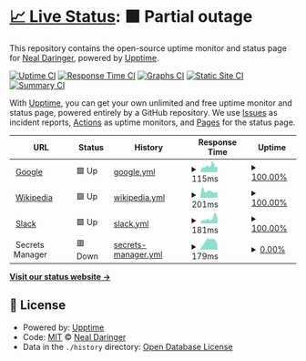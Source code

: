 # [📈 Live Status](https://gh.daringer.org): <!--live status--> **🟧 Partial outage**

This repository contains the open-source uptime monitor and status page for [Neal Daringer](https://gh.daringer.org), powered by [Upptime](https://github.com/upptime/upptime).

[![Uptime CI](https://github.com/koj-co/upptime/workflows/Uptime%20CI/badge.svg)](https://github.com/koj-co/upptime/actions?query=workflow%3A%22Uptime+CI%22)
[![Response Time CI](https://github.com/koj-co/upptime/workflows/Response%20Time%20CI/badge.svg)](https://github.com/koj-co/upptime/actions?query=workflow%3A%22Response+Time+CI%22)
[![Graphs CI](https://github.com/koj-co/upptime/workflows/Graphs%20CI/badge.svg)](https://github.com/koj-co/upptime/actions?query=workflow%3A%22Graphs+CI%22)
[![Static Site CI](https://github.com/koj-co/upptime/workflows/Static%20Site%20CI/badge.svg)](https://github.com/koj-co/upptime/actions?query=workflow%3A%22Static+Site+CI%22)
[![Summary CI](https://github.com/koj-co/upptime/workflows/Summary%20CI/badge.svg)](https://github.com/koj-co/upptime/actions?query=workflow%3A%22Summary+CI%22)

With [Upptime](https://upptime.js.org), you can get your own unlimited and free uptime monitor and status page, powered entirely by a GitHub repository. We use [Issues](https://github.com/ndaringer/upptime/issues) as incident reports, [Actions](https://github.com/ndaringer/upptime/actions) as uptime monitors, and [Pages](https://gh.daringer.org) for the status page.

<!--start: status pages-->
<!-- This summary is generated by Upptime (https://github.com/upptime/upptime) -->
<!-- Do not edit this manually, your changes will be overwritten -->
<!-- prettier-ignore -->
| URL | Status | History | Response Time | Uptime |
| --- | ------ | ------- | ------------- | ------ |
| <img alt="" src="https://icons.duckduckgo.com/ip3/www.google.com.ico" height="13"> [Google](https://www.google.com) | 🟩 Up | [google.yml](https://github.com/ndaringer/upptime/commits/HEAD/history/google.yml) | <details><summary><img alt="Response time graph" src="./graphs/google/response-time-week.png" height="20"> 115ms</summary><br><a href="https://gh.daringer.org/history/google"><img alt="Response time 107" src="https://img.shields.io/endpoint?url=https%3A%2F%2Fraw.githubusercontent.com%2Fndaringer%2Fupptime%2FHEAD%2Fapi%2Fgoogle%2Fresponse-time.json"></a><br><a href="https://gh.daringer.org/history/google"><img alt="24-hour response time 158" src="https://img.shields.io/endpoint?url=https%3A%2F%2Fraw.githubusercontent.com%2Fndaringer%2Fupptime%2FHEAD%2Fapi%2Fgoogle%2Fresponse-time-day.json"></a><br><a href="https://gh.daringer.org/history/google"><img alt="7-day response time 115" src="https://img.shields.io/endpoint?url=https%3A%2F%2Fraw.githubusercontent.com%2Fndaringer%2Fupptime%2FHEAD%2Fapi%2Fgoogle%2Fresponse-time-week.json"></a><br><a href="https://gh.daringer.org/history/google"><img alt="30-day response time 101" src="https://img.shields.io/endpoint?url=https%3A%2F%2Fraw.githubusercontent.com%2Fndaringer%2Fupptime%2FHEAD%2Fapi%2Fgoogle%2Fresponse-time-month.json"></a><br><a href="https://gh.daringer.org/history/google"><img alt="1-year response time 106" src="https://img.shields.io/endpoint?url=https%3A%2F%2Fraw.githubusercontent.com%2Fndaringer%2Fupptime%2FHEAD%2Fapi%2Fgoogle%2Fresponse-time-year.json"></a></details> | <details><summary><a href="https://gh.daringer.org/history/google">100.00%</a></summary><a href="https://gh.daringer.org/history/google"><img alt="All-time uptime 100.00%" src="https://img.shields.io/endpoint?url=https%3A%2F%2Fraw.githubusercontent.com%2Fndaringer%2Fupptime%2FHEAD%2Fapi%2Fgoogle%2Fuptime.json"></a><br><a href="https://gh.daringer.org/history/google"><img alt="24-hour uptime 100.00%" src="https://img.shields.io/endpoint?url=https%3A%2F%2Fraw.githubusercontent.com%2Fndaringer%2Fupptime%2FHEAD%2Fapi%2Fgoogle%2Fuptime-day.json"></a><br><a href="https://gh.daringer.org/history/google"><img alt="7-day uptime 100.00%" src="https://img.shields.io/endpoint?url=https%3A%2F%2Fraw.githubusercontent.com%2Fndaringer%2Fupptime%2FHEAD%2Fapi%2Fgoogle%2Fuptime-week.json"></a><br><a href="https://gh.daringer.org/history/google"><img alt="30-day uptime 100.00%" src="https://img.shields.io/endpoint?url=https%3A%2F%2Fraw.githubusercontent.com%2Fndaringer%2Fupptime%2FHEAD%2Fapi%2Fgoogle%2Fuptime-month.json"></a><br><a href="https://gh.daringer.org/history/google"><img alt="1-year uptime 99.99%" src="https://img.shields.io/endpoint?url=https%3A%2F%2Fraw.githubusercontent.com%2Fndaringer%2Fupptime%2FHEAD%2Fapi%2Fgoogle%2Fuptime-year.json"></a></details>
| <img alt="" src="https://icons.duckduckgo.com/ip3/en.wikipedia.org.ico" height="13"> [Wikipedia](https://en.wikipedia.org) | 🟩 Up | [wikipedia.yml](https://github.com/ndaringer/upptime/commits/HEAD/history/wikipedia.yml) | <details><summary><img alt="Response time graph" src="./graphs/wikipedia/response-time-week.png" height="20"> 201ms</summary><br><a href="https://gh.daringer.org/history/wikipedia"><img alt="Response time 204" src="https://img.shields.io/endpoint?url=https%3A%2F%2Fraw.githubusercontent.com%2Fndaringer%2Fupptime%2FHEAD%2Fapi%2Fwikipedia%2Fresponse-time.json"></a><br><a href="https://gh.daringer.org/history/wikipedia"><img alt="24-hour response time 204" src="https://img.shields.io/endpoint?url=https%3A%2F%2Fraw.githubusercontent.com%2Fndaringer%2Fupptime%2FHEAD%2Fapi%2Fwikipedia%2Fresponse-time-day.json"></a><br><a href="https://gh.daringer.org/history/wikipedia"><img alt="7-day response time 201" src="https://img.shields.io/endpoint?url=https%3A%2F%2Fraw.githubusercontent.com%2Fndaringer%2Fupptime%2FHEAD%2Fapi%2Fwikipedia%2Fresponse-time-week.json"></a><br><a href="https://gh.daringer.org/history/wikipedia"><img alt="30-day response time 182" src="https://img.shields.io/endpoint?url=https%3A%2F%2Fraw.githubusercontent.com%2Fndaringer%2Fupptime%2FHEAD%2Fapi%2Fwikipedia%2Fresponse-time-month.json"></a><br><a href="https://gh.daringer.org/history/wikipedia"><img alt="1-year response time 199" src="https://img.shields.io/endpoint?url=https%3A%2F%2Fraw.githubusercontent.com%2Fndaringer%2Fupptime%2FHEAD%2Fapi%2Fwikipedia%2Fresponse-time-year.json"></a></details> | <details><summary><a href="https://gh.daringer.org/history/wikipedia">100.00%</a></summary><a href="https://gh.daringer.org/history/wikipedia"><img alt="All-time uptime 82.02%" src="https://img.shields.io/endpoint?url=https%3A%2F%2Fraw.githubusercontent.com%2Fndaringer%2Fupptime%2FHEAD%2Fapi%2Fwikipedia%2Fuptime.json"></a><br><a href="https://gh.daringer.org/history/wikipedia"><img alt="24-hour uptime 100.00%" src="https://img.shields.io/endpoint?url=https%3A%2F%2Fraw.githubusercontent.com%2Fndaringer%2Fupptime%2FHEAD%2Fapi%2Fwikipedia%2Fuptime-day.json"></a><br><a href="https://gh.daringer.org/history/wikipedia"><img alt="7-day uptime 100.00%" src="https://img.shields.io/endpoint?url=https%3A%2F%2Fraw.githubusercontent.com%2Fndaringer%2Fupptime%2FHEAD%2Fapi%2Fwikipedia%2Fuptime-week.json"></a><br><a href="https://gh.daringer.org/history/wikipedia"><img alt="30-day uptime 100.00%" src="https://img.shields.io/endpoint?url=https%3A%2F%2Fraw.githubusercontent.com%2Fndaringer%2Fupptime%2FHEAD%2Fapi%2Fwikipedia%2Fuptime-month.json"></a><br><a href="https://gh.daringer.org/history/wikipedia"><img alt="1-year uptime 59.68%" src="https://img.shields.io/endpoint?url=https%3A%2F%2Fraw.githubusercontent.com%2Fndaringer%2Fupptime%2FHEAD%2Fapi%2Fwikipedia%2Fuptime-year.json"></a></details>
| <img alt="" src="https://icons.duckduckgo.com/ip3/app.slack.com.ico" height="13"> [Slack](https://app.slack.com/client/) | 🟩 Up | [slack.yml](https://github.com/ndaringer/upptime/commits/HEAD/history/slack.yml) | <details><summary><img alt="Response time graph" src="./graphs/slack/response-time-week.png" height="20"> 181ms</summary><br><a href="https://gh.daringer.org/history/slack"><img alt="Response time 192" src="https://img.shields.io/endpoint?url=https%3A%2F%2Fraw.githubusercontent.com%2Fndaringer%2Fupptime%2FHEAD%2Fapi%2Fslack%2Fresponse-time.json"></a><br><a href="https://gh.daringer.org/history/slack"><img alt="24-hour response time 79" src="https://img.shields.io/endpoint?url=https%3A%2F%2Fraw.githubusercontent.com%2Fndaringer%2Fupptime%2FHEAD%2Fapi%2Fslack%2Fresponse-time-day.json"></a><br><a href="https://gh.daringer.org/history/slack"><img alt="7-day response time 181" src="https://img.shields.io/endpoint?url=https%3A%2F%2Fraw.githubusercontent.com%2Fndaringer%2Fupptime%2FHEAD%2Fapi%2Fslack%2Fresponse-time-week.json"></a><br><a href="https://gh.daringer.org/history/slack"><img alt="30-day response time 208" src="https://img.shields.io/endpoint?url=https%3A%2F%2Fraw.githubusercontent.com%2Fndaringer%2Fupptime%2FHEAD%2Fapi%2Fslack%2Fresponse-time-month.json"></a><br><a href="https://gh.daringer.org/history/slack"><img alt="1-year response time 196" src="https://img.shields.io/endpoint?url=https%3A%2F%2Fraw.githubusercontent.com%2Fndaringer%2Fupptime%2FHEAD%2Fapi%2Fslack%2Fresponse-time-year.json"></a></details> | <details><summary><a href="https://gh.daringer.org/history/slack">100.00%</a></summary><a href="https://gh.daringer.org/history/slack"><img alt="All-time uptime 100.00%" src="https://img.shields.io/endpoint?url=https%3A%2F%2Fraw.githubusercontent.com%2Fndaringer%2Fupptime%2FHEAD%2Fapi%2Fslack%2Fuptime.json"></a><br><a href="https://gh.daringer.org/history/slack"><img alt="24-hour uptime 100.00%" src="https://img.shields.io/endpoint?url=https%3A%2F%2Fraw.githubusercontent.com%2Fndaringer%2Fupptime%2FHEAD%2Fapi%2Fslack%2Fuptime-day.json"></a><br><a href="https://gh.daringer.org/history/slack"><img alt="7-day uptime 100.00%" src="https://img.shields.io/endpoint?url=https%3A%2F%2Fraw.githubusercontent.com%2Fndaringer%2Fupptime%2FHEAD%2Fapi%2Fslack%2Fuptime-week.json"></a><br><a href="https://gh.daringer.org/history/slack"><img alt="30-day uptime 100.00%" src="https://img.shields.io/endpoint?url=https%3A%2F%2Fraw.githubusercontent.com%2Fndaringer%2Fupptime%2FHEAD%2Fapi%2Fslack%2Fuptime-month.json"></a><br><a href="https://gh.daringer.org/history/slack"><img alt="1-year uptime 100.00%" src="https://img.shields.io/endpoint?url=https%3A%2F%2Fraw.githubusercontent.com%2Fndaringer%2Fupptime%2FHEAD%2Fapi%2Fslack%2Fuptime-year.json"></a></details>
| <img alt="" src="https://icons.duckduckgo.com/ip3/null.ico" height="13"> Secrets Manager | 🟥 Down | [secrets-manager.yml](https://github.com/ndaringer/upptime/commits/HEAD/history/secrets-manager.yml) | <details><summary><img alt="Response time graph" src="./graphs/secrets-manager/response-time-week.png" height="20"> 179ms</summary><br><a href="https://gh.daringer.org/history/secrets-manager"><img alt="Response time 256" src="https://img.shields.io/endpoint?url=https%3A%2F%2Fraw.githubusercontent.com%2Fndaringer%2Fupptime%2FHEAD%2Fapi%2Fsecrets-manager%2Fresponse-time.json"></a><br><a href="https://gh.daringer.org/history/secrets-manager"><img alt="24-hour response time 61" src="https://img.shields.io/endpoint?url=https%3A%2F%2Fraw.githubusercontent.com%2Fndaringer%2Fupptime%2FHEAD%2Fapi%2Fsecrets-manager%2Fresponse-time-day.json"></a><br><a href="https://gh.daringer.org/history/secrets-manager"><img alt="7-day response time 179" src="https://img.shields.io/endpoint?url=https%3A%2F%2Fraw.githubusercontent.com%2Fndaringer%2Fupptime%2FHEAD%2Fapi%2Fsecrets-manager%2Fresponse-time-week.json"></a><br><a href="https://gh.daringer.org/history/secrets-manager"><img alt="30-day response time 193" src="https://img.shields.io/endpoint?url=https%3A%2F%2Fraw.githubusercontent.com%2Fndaringer%2Fupptime%2FHEAD%2Fapi%2Fsecrets-manager%2Fresponse-time-month.json"></a><br><a href="https://gh.daringer.org/history/secrets-manager"><img alt="1-year response time 237" src="https://img.shields.io/endpoint?url=https%3A%2F%2Fraw.githubusercontent.com%2Fndaringer%2Fupptime%2FHEAD%2Fapi%2Fsecrets-manager%2Fresponse-time-year.json"></a></details> | <details><summary><a href="https://gh.daringer.org/history/secrets-manager">0.00%</a></summary><a href="https://gh.daringer.org/history/secrets-manager"><img alt="All-time uptime 78.17%" src="https://img.shields.io/endpoint?url=https%3A%2F%2Fraw.githubusercontent.com%2Fndaringer%2Fupptime%2FHEAD%2Fapi%2Fsecrets-manager%2Fuptime.json"></a><br><a href="https://gh.daringer.org/history/secrets-manager"><img alt="24-hour uptime 0.00%" src="https://img.shields.io/endpoint?url=https%3A%2F%2Fraw.githubusercontent.com%2Fndaringer%2Fupptime%2FHEAD%2Fapi%2Fsecrets-manager%2Fuptime-day.json"></a><br><a href="https://gh.daringer.org/history/secrets-manager"><img alt="7-day uptime 0.00%" src="https://img.shields.io/endpoint?url=https%3A%2F%2Fraw.githubusercontent.com%2Fndaringer%2Fupptime%2FHEAD%2Fapi%2Fsecrets-manager%2Fuptime-week.json"></a><br><a href="https://gh.daringer.org/history/secrets-manager"><img alt="30-day uptime 0.00%" src="https://img.shields.io/endpoint?url=https%3A%2F%2Fraw.githubusercontent.com%2Fndaringer%2Fupptime%2FHEAD%2Fapi%2Fsecrets-manager%2Fuptime-month.json"></a><br><a href="https://gh.daringer.org/history/secrets-manager"><img alt="1-year uptime 55.04%" src="https://img.shields.io/endpoint?url=https%3A%2F%2Fraw.githubusercontent.com%2Fndaringer%2Fupptime%2FHEAD%2Fapi%2Fsecrets-manager%2Fuptime-year.json"></a></details>

<!--end: status pages-->

[**Visit our status website →**](https://gh.daringer.org)

## 📄 License

- Powered by: [Upptime](https://github.com/upptime/upptime)
- Code: [MIT](./LICENSE) © [Neal Daringer](https://gh.daringer.org)
- Data in the `./history` directory: [Open Database License](https://opendatacommons.org/licenses/odbl/1-0/)
